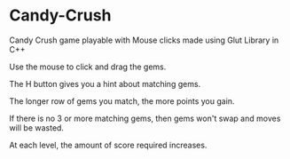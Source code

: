 # Candy-Crush
Candy Crush game playable with Mouse clicks made using Glut Library in C++

Use the mouse to click and drag the gems. 

The H button gives you a hint about matching gems.

The longer row of gems you match, the more points you gain.

If there is no 3 or more matching gems, then gems won't swap and moves will be wasted.

At each level, the amount of score required increases.
